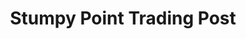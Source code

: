 ---
title: "Stumpy Point Trading Post"
url: /stumpy-point/stumpy-point-trading-post/
shop: Lebensmittel
---